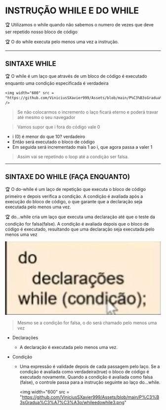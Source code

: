 # INSTRUÇÃO WHILE E DO WHILE

🏆 Utilizamos o while quando não sabemos o numero de vezes que deve ser repetido nosso bloco de código

🏆 O do while executa pelo menos uma vez a instrução.

---

## SINTAXE WHILE

🏆 O while é um laço que através de um bloco de código é executado enquanto uma condição especificada é verdadeira 

    <img width="600" src = "https://github.com/ViniciusSXavier999/Assets/blob/main/P%C3%B3sGradua%C3%A7%C3%A3o/whileedowhile1.png" />

> Se não colocarmos o incremento o laço ficará eterno e poderá travar até mesmo o seu navegador
> 

> Vamos supor que i fora do código vale 0
> 
- i (0) é menor do que 10? verdadeiro
- Então será executado o bloco de código
- Em seguida será incrementado mais 1 ao i, que agora passa a valer 1

> Assim vai se repetindo o loop até a condição ser falsa.
> 
---

## SINTAXE DO WHILE (FAÇA ENQUANTO)

🏆 O do-while é um laço de repetição que executa o bloco de código primeiro e depois verifica a condição. A condição é avaliada após a execução do bloco de código, o que garante que a declaração seja executada pelo menos uma vez.


🏆 do…while cria um laço que executa uma declaração até que o teste da condição for falsa(false). A condição é avaliada depois que o bloco de código é executado, resultando que uma declaração seja executada pelo menos uma vez

  <img width="600" src = "https://github.com/ViniciusSXavier999/Assets/blob/main/P%C3%B3sGradua%C3%A7%C3%A3o/whileedowhile2.png" />

> Mesmo se a condição for falsa, o do será chamado pelo menos uma vez
> 

- Declarações
    - A declaração é executada pelo menos uma vez.

- Condição
    - Uma expressão é validade depois de cada passagem pelo laço. Se a condição é avaliada como verdadeira(true) o bloco de código é executado novamente. Quando a condição é avaliada como falsa (false), o controle passa para a instrução seguinte ao laço do…while.


      <img width="600" src = "https://github.com/ViniciusSXavier999/Assets/blob/main/P%C3%B3sGradua%C3%A7%C3%A3o/whileedowhile3.png"